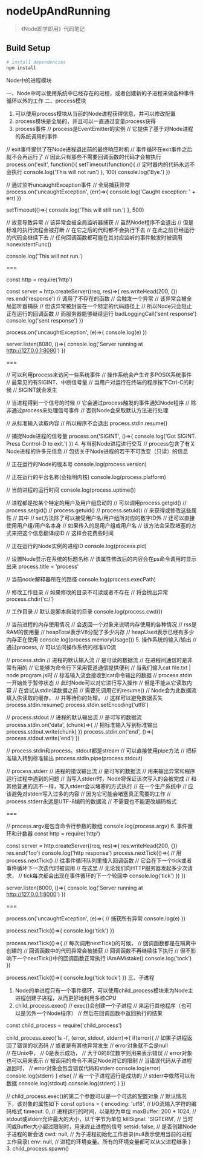 # nodeUpAndRunning

> 《Node即学即用》代码笔记

## Build Setup

```bash
# install dependencies
npm install
```

Node中的进程模块

一、Node中可以使用系统中已经存在的进程，或者创建新的子进程来做各种事件循环以外的工作
二、process模块
1. 可以使用process模块从当前的Node进程获得信息，并可以修改配置
2. process模块是全局的，并且可以一直通过变量process获得
3. process事件
// process是EventEmitter的实例
// 它提供了基于对Node进程的系统调用的事件

// exit事件提供了在Node进程退出前的最终响应时机
// 事件循环在exit事件之后就不会再运行了
// 因此只有那些不需要回调函数的代码才会被执行
process.on('exit', function(){
    setTimeout(function(){
        // 定时器内的代码永远不会执行
        console.log('This will not run')
    }, 100)
    console.log('Bye.')
})

// 通过监听uncaughtException事件
// 全局捕获异常
process.on('uncaughtException', (err)=>{
    console.log('Caught exception: ' + err)
})

setTimeout(()=>{
    console.log('This will still run.')
}, 500)

// 故意导致异常
// 该异常会被全局监听器捕获
// 虽然Node程序不会退出
// 但是标准的执行流程会被打断
// 在它之后的代码都不会执行下去
// 在此之前已经运行的代码会继续下去
// 任何回调函数都可能在其对应监听的事件触发时被调用
nonexistentFunc()

console.log('This will not run.')

===

const http = require('http')

const server = http.createServer((req, res)=>{
    res.writeHead(200, {})
    res.end('response')
    // 调用了不存在的函数
    // 会触发一个异常
    // 该异常会被全局监听器捕获
    // 但该异常被封装在一个特定的代码路径上
    // 所以Node只会阻止正在运行的回调函数
    // 而服务器能够继续运行
    badLoggingCall('sent response')
    console.log('sent response')
})

process.on('uncaughtException', (e)=>{
    console.log(e)
})

server.listen(8080, ()=>{
    console.log('Server running at http://127.0.0.1:8080')
})

===

// 可以利用process来访问一些系统事件
// 操作系统会产生许多POSIX系统事件
// 最常见的有SIGINT、中断信号量
// 当用户对运行在终端的程序按下Ctrl-C的时候
// SIGINT就会发生

// 当进程得到一个信号的时候
// 它会通过process触发的事件通知Node程序
// 除非通过process来处理信号事件
// 否则Node会采取默认方法进行处理

// 从标准输入读取内容
// 所以程序不会退出
process.stdin.resume()

// 捕捉Node进程的信号量
process.on('SIGINT', ()=>{
    console.log('Got SIGINT. Press Control-D to exit.')
})
4. 与当前Node进程进行交互
// process包含了有关Node进程的许多元信息
// 包括关于Node进程的若干不可改变（只读）的信息

// 正在运行的Node的版本号
console.log(process.version)

// 正在运行的平台名称(会指明内核)
console.log(process.platform)

// 当前进程的运行时间
console.log(process.uptime())

// 进程都是按某个特定的用户及用户组启动的
// 可以调用process.getgid()
// process.setgid()
// process.getuid()
// process.setuid()
// 来获得或修改这些属性
// 其中
// set方法除了可以接受用户名/用户组所对应的数字ID外
// 还可以直接使用用户组/用户名本身
// 如果传入的是用户组或用户名
// 该方法会采取堵塞的方式来把这个信息翻译成ID
// 这样会花费些时间

// 正在运行的Node实例的进程ID
console.log(process.pid)

// 设置Node显示在系统的标题名称
// 该属性修改后的内容会在ps命令调用时显示出来
process.title = 'process'

// 当前node解释器所在的路径
console.log(process.execPath)

// 修改工作目录
// 如果修改的目录不可读或者不存在
// 将会抛出异常
process.chdir('c:/')

// 工作目录
// 默认是脚本启动的目录
console.log(process.cwd())

// 当前进程的内存使用情况
// 会返回一个对象来说明内存使用的各种情况
// rss是RAM的使用量
// heapTotal表示V8分配了多少内存
// heapUsed表示已经有多少内存正在使用
console.log(process.memoryUsage())
5. 操作系统的输入/输出
// 通过process,
// 可以访问操作系统的标准I/O流

// process.stdin
// 进程的默认输入流
// 是可读的数据流
// 在进程间通信时是非常有用的
// 它能够为命令行下采用管道通信提供便利
// 当我们输入cat file.txt | node program.js时
// 标准输入流会接收到cat命令输出的数据
// process.stdin一开始处于暂停状态
// 此时Node可以对它进行写入操作
// 但是不能从它读取内容
// 在尝试从stdin读数据之前
// 需要先调用它的resume()
// Node会为此数据流填入供读取的缓存，
// 并等待你的处理，
// 这样可以避免数据丢失
process.stdin.resume()
process.stdin.setEncoding('utf8')

// process.stdout
// 进程的默认输出流
// 是可写的数据流
process.stdin.on('data', (chunk)=>{
    // 把标准输入写到标准输出
    process.stdout.write(chunk)
})
process.stdin.on('end', ()=>{
    process.stdout.write('end')
})

// process.stdin和process。stdout都是stream
// 可以直接使用pipe方法
// 把标准输入转到标准输出
process.stdin.pipe(process.stdout)

// process.stderr
// 进程的错误输出流
// 是可写的数据流
// 用来输出异常和程序运行过程中遇到的问题
// 当写入stderr时，Node将保证该次写入的会被完成
// 和其他普通的流不一样，写入stderr会以堵塞的方式执行
// 在一个生产系统中
// 应该避免对stderr写入过多的内容
// 因为它可能会堵塞真正需要的工作
// process.stderr永远是UTF-8编码的数据流
// 不需要也不能更改编码格式

===

// process.argv是包含命令行参数的数组
console.log(process.argv)
6. 事件循环和计数器
const http = require('http')

const server = http.createServer((req, res)=>{
    res.writeHead(200, {})
    res.end('foo')
    console.log('http response')
    process.nextTick(()=>{
        // 用process.nextTick()
        // 往事件循环队列里插入回调函数
        // 它会在下一个tick或者事件循环下一次迭代时被调用
        // 在这里
        // 无论我们向HTTP服务器发起多少次请求，
        // tick每次都会出现在事件循环的下一个轮回中
        console.log('tick')
    })
})

server.listen(8000, ()=>{
    console.log('Server running at http://127.0.0.1:8000')
})

===

process.on('uncaughtException', (e)=>{
    // 捕获所有异常
    console.log(e)
})

process.nextTick(()=>{
    console.log('tick')
})

process.nextTick(()=>{
    // 每次调用nextTick()的时候，
    // 回调函数都是在隔离中创建的
    // 回调函数中的代码异常会被捕获
    // 回调函数不再继续往下执行
    // 但不影响下一个nextTick()中的回调函数正常执行
    iAmAMistake()
    console.log('tock')
})

process.nextTick(()=>{
    console.log('tick tock')
})
三、子进程
1. Node的单进程只有一个事件循环，可以使用child_process模块来为Node主进程创建子进程，从而更好地利用多核CPU
2. child_process.exec()
// exec()会创建一个子进程
// 来运行其他程序（也可以是另外一个Node程序）
// 然后在回调函数中返回执行的结果

const child_process = require('child_process')

child_process.exec('ls -l', (error, stdout, stderr)=>{
    if(error){
        // 如果子进程返回了错误的状态码
        // 或者是有其他异常发生
        // error对象就不会是null    
        // 在Unix中，
        // 0是表示成功，
        // 大于0的8位数字则用来表示错误
        // error对象也可以用来表示
        // 被调用的命令不满足Node对它的限制
        // 当错误代码从子进程返回时，
        // error对象会包含错误代码和stderr
        console.log(error)
        console.log(stderr)
    }
    else{
        // 若一个子进程运行是成功的
        // stderr中依然可以有数据
        console.log(stdout)
        console.log(stderr)
    }
})

// child_process.exec()的第二个参数可以是一个可选的配置对象
// 默认情况下，该对象的属性如下
const options = {
    encoding: 'utf8', // I/O流输入字符的编码格式
    timeout: 0, // 进程运行的时间，以毫秒为单位
    maxBuffer: 200 * 1024, // stdout或stderr允许最大的大小，以千字节为单位
    killSignal: 'SIGTERM', // 当时间或Buffer大小超过限制时，用来终止进程的信号
    setsid: false, // 是否创建Node子进程的新会话
    cwd: null, // 为子进程初始化工作目录(null表示使用当前的进程工作目录)
    env: null, // 进程的环境变量。所有的环境变量都可以从父进程继承
}
3. child_process.spawn()
